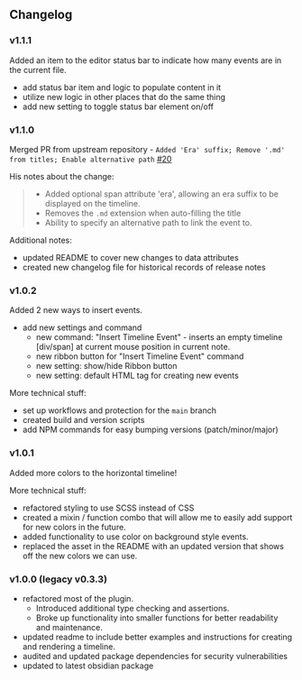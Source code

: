 ## Changelog

### v1.1.1
Added an item to the editor status bar to indicate how many events are in the current file.

- add status bar item and logic to populate content in it
- utilize new logic in other places that do the same thing
- add new setting to toggle status bar element on/off

### v1.1.0
Merged PR from upstream repository - `Added 'Era' suffix; Remove '.md' from titles; Enable alternative path` [#20](https://github.com/Darakah/obsidian-timelines/pull/20)

His notes about the change:
> - Added optional span attribute 'era', allowing an era suffix to be displayed on the timeline.
> - Removes the `.md` extension when auto-filling the title
> - Ability to specify an alternative path to link the event to.

Additional notes:
- updated README to cover new changes to data attributes
- created new changelog file for historical records of release notes

### v1.0.2
Added 2 new ways to insert events.

- add new settings and command
  - new command: "Insert Timeline Event" - inserts an empty timeline [div/span] at current mouse position in current note.
  - new ribbon button for "Insert Timeline Event" command
  - new setting: show/hide Ribbon button
  - new setting: default HTML tag for creating new events

More technical stuff:
- set up workflows and protection for the `main` branch
- created build and version scripts
- add NPM commands for easy bumping versions (patch/minor/major)

### v1.0.1
Added more colors to the horizontal timeline!

More technical stuff:
- refactored styling to use SCSS instead of CSS
- created a mixin / function combo that will allow me to easily add support for new colors in the future.
- added functionality to use color on background style events.
- replaced the asset in the README with an updated version that shows off the new colors we can use.

### v1.0.0 (legacy v0.3.3)
- refactored most of the plugin. 
  - Introduced additional type checking and assertions. 
  - Broke up functionality into smaller functions for better readability and maintenance.
- updated readme to include better examples and instructions for creating and rendering a timeline.
- audited and updated package dependencies for security vulnerabilities
- updated to latest obsidian package
